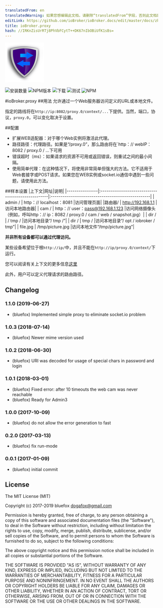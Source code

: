 ```yaml
---
translatedFrom: en
translatedWarning: 如果您想编辑此文档，请删除“translatedFrom”字段，否则此文档将再次自动翻译
editLink: https://github.com/ioBroker/ioBroker.docs/edit/master/docs/zh-cn/adapterref/iobroker.proxy/README.md
title: ioBroker.proxy
hash: //IRKnZisUrRTj8PhVbFCytT++DK67nIbOBiUfK1sBs=
---
```

![商标](../../../en/adapterref/iobroker.proxy/admin/proxy.png)

![安装数量](http://iobroker.live/badges/proxy-stable.svg)
![NPM版本](http://img.shields.io/npm/v/iobroker.proxy.svg)
![下载](https://img.shields.io/npm/dm/iobroker.proxy.svg)
![测试](https://travis-ci.org/ioBroker/ioBroker.proxy.svg?branch=master)
![NPM](https://nodei.co/npm/iobroker.proxy.png?downloads=true)

#ioBroker.proxy
##用法
允许通过一个Web服务器访问定义的URL或本地文件。

指定的路线将在`http://ip:8082/proxy.0/context/...`下提供。当然，端口，协议，`proxy.0`，可以变化取决于设置。

##配置
 - 扩展WEB适配器：对于哪个Web实例将激活此代理。
 - 路径路径：代理路径。如果是“/proxy.0”，那么路由将在`http：// webIP：8082 / proxy.0 / ...下可用
 - 错误超时（ms）：如果请求的资源不可用或返回错误，则重试之间的最小间隔。
 - 使用简单代理：在这种情况下，将使用非常简单但强大的方法。它不适用于Web套接字或POST请求。如果您在WEB实例或socket.io通信中遇到一些问题，请使用此方法。

##样本设置
|上下文|网址|说明|
|----------------|:---------------------------------------------------|:---------------------------------------------------|
| admin / | http：// localhost：8081 |访问管理页面|
|路由器/ | http://192.168.1.1 |访问本地路由器|
| cam / | http：// user：pass@192.168.1.123 |访问网络摄像头（例如，呼叫http：// ip：8082 / proxy.0 / cam / web / snapshot.jpg）|
| dir / | / tmp / |访问本地目录“/ tmp /”|
| dir / | tmp / |访问本地目录“/ opt / iobroker / tmp”|
| file.jpg | /tmp/picture.jpg |访问本地文件“/tmp/picture.jpg”|

**并非所有设备都可以通过代理访问。**

某些设备希望位于根`http://ip/`中，并且不能在`http://ip/proxy.0/context/`下运行。

您可以阅读有关上下文的更多信息[这里](https://www.npmjs.com/package/http-proxy-middleware#context-matching)

此外，用户可以定义代理请求的路由路径。

## Changelog
### 1.1.0 (2019-06-27)
* (bluefox) Implemented simple proxy to eliminate socket.io problem

### 1.0.3 (2018-07-14)
* (bluefox) Newer mime version used

### 1.0.2 (2018-06-30)
* (bluefox) URI was decoded for usage of special chars in password and login

### 1.0.1 (2018-03-01)
* (bluefox) Fixed error: after 10 timeouts the web cam was never reachable
* (bluefox) Ready for Admin3

### 1.0.0 (2017-10-09)
* (bluefox) do not allow the error generation to fast

### 0.2.0 (2017-03-13)
* (bluefox) fix run-mode

### 0.0.1 (2017-01-09)
* (bluefox) initial commit

## License
The MIT License (MIT)

Copyright (c) 2017-2019 bluefox <dogafox@gmail.com>

Permission is hereby granted, free of charge, to any person obtaining a copy
of this software and associated documentation files (the "Software"), to deal
in the Software without restriction, including without limitation the rights
to use, copy, modify, merge, publish, distribute, sublicense, and/or sell
copies of the Software, and to permit persons to whom the Software is
furnished to do so, subject to the following conditions:

The above copyright notice and this permission notice shall be included in all
copies or substantial portions of the Software.

THE SOFTWARE IS PROVIDED "AS IS", WITHOUT WARRANTY OF ANY KIND, EXPRESS OR
IMPLIED, INCLUDING BUT NOT LIMITED TO THE WARRANTIES OF MERCHANTABILITY,
FITNESS FOR A PARTICULAR PURPOSE AND NONINFRINGEMENT. IN NO EVENT SHALL THE
AUTHORS OR COPYRIGHT HOLDERS BE LIABLE FOR ANY CLAIM, DAMAGES OR OTHER
LIABILITY, WHETHER IN AN ACTION OF CONTRACT, TORT OR OTHERWISE, ARISING FROM,
OUT OF OR IN CONNECTION WITH THE SOFTWARE OR THE USE OR OTHER DEALINGS IN THE
SOFTWARE.